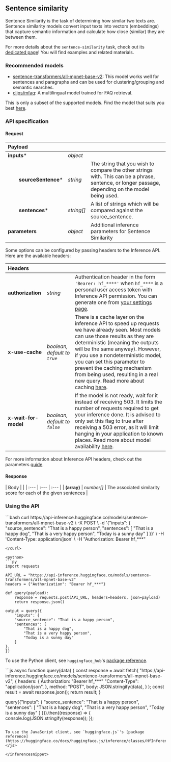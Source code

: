 ## Sentence similarity

Sentence Similarity is the task of determining how similar two texts are. Sentence similarity models convert input texts into vectors (embeddings) that capture semantic information and calculate how close (similar) they are between them.

<Tip>

For more details about the `sentence-similarity` task, check out its [dedicated page](https://huggingface.co/tasks/sentence-similarity)! You will find examples and related materials.

</Tip>

### Recommended models

- [sentence-transformers/all-mpnet-base-v2](https://huggingface.co/sentence-transformers/all-mpnet-base-v2): This model works well for sentences and paragraphs and can be used for clustering/grouping and semantic searches.
- [clips/mfaq](https://huggingface.co/clips/mfaq): A multilingual model trained for FAQ retrieval.

This is only a subset of the supported models. Find the model that suits you best [here](https://huggingface.co/models?inference=warm&pipeline_tag=sentence-similarity&sort=trending).

### API specification

#### Request

| Payload |  |  |
| :--- | :--- | :--- |
| **inputs*** | _object_ |  |
| **&nbsp;&nbsp;&nbsp;&nbsp;&nbsp;&nbsp;&nbsp;&nbsp;sourceSentence*** | _string_ | The string that you wish to compare the other strings with. This can be a phrase, sentence, or longer passage, depending on the model being used. |
| **&nbsp;&nbsp;&nbsp;&nbsp;&nbsp;&nbsp;&nbsp;&nbsp;sentences*** | _string[]_ | A list of strings which will be compared against the source_sentence. |
| **parameters** | _object_ | Additional inference parameters for Sentence Similarity |


Some options can be configured by passing headers to the Inference API. Here are the available headers:

| Headers |   |    |
| :--- | :--- | :--- |
| **authorization** | _string_ | Authentication header in the form `'Bearer: hf_****'` when `hf_****` is a personal user access token with Inference API permission. You can generate one from [your settings page](https://huggingface.co/settings/tokens). |
| **x-use-cache** | _boolean, default to `true`_ | There is a cache layer on the inference API to speed up requests we have already seen. Most models can use those results as they are deterministic (meaning the outputs will be the same anyway). However, if you use a nondeterministic model, you can set this parameter to prevent the caching mechanism from being used, resulting in a real new query. Read more about caching [here](../parameters#caching]). |
| **x-wait-for-model** | _boolean, default to `false`_ | If the model is not ready, wait for it instead of receiving 503. It limits the number of requests required to get your inference done. It is advised to only set this flag to true after receiving a 503 error, as it will limit hanging in your application to known places. Read more about model availability [here](../overview#eligibility]). |

For more information about Inference API headers, check out the parameters [guide](../parameters).

#### Response

| Body |  |
| :--- | :--- | :--- |
| **(array)** | _number[]_ | The associated similarity score for each of the given sentences |


### Using the API


<inferencesnippet>

<curl>
```bash
curl https://api-inference.huggingface.co/models/sentence-transformers/all-mpnet-base-v2 \
	-X POST \
	-d '{"inputs": { "source_sentence": "That is a happy person", "sentences": [ "That is a happy dog", "That is a very happy person", "Today is a sunny day" ] }}' \
	-H 'Content-Type: application/json' \
	-H "Authorization: Bearer hf_***"

```
</curl>

<python>
```py
import requests

API_URL = "https://api-inference.huggingface.co/models/sentence-transformers/all-mpnet-base-v2"
headers = {"Authorization": "Bearer hf_***"}

def query(payload):
	response = requests.post(API_URL, headers=headers, json=payload)
	return response.json()
	
output = query({
	"inputs": {
	"source_sentence": "That is a happy person",
	"sentences": [
		"That is a happy dog",
		"That is a very happy person",
		"Today is a sunny day"
	]
},
})
```

To use the Python client, see `huggingface_hub`'s [package reference](https://huggingface.co/docs/huggingface_hub/package_reference/inference_client#huggingface_hub.InferenceClient.sentence_similarity).
</python>

<js>
```js
async function query(data) {
	const response = await fetch(
		"https://api-inference.huggingface.co/models/sentence-transformers/all-mpnet-base-v2",
		{
			headers: {
				Authorization: "Bearer hf_***"
				"Content-Type": "application/json",
			},
			method: "POST",
			body: JSON.stringify(data),
		}
	);
	const result = await response.json();
	return result;
}

query({"inputs": {
	"source_sentence": "That is a happy person",
	"sentences": [
		"That is a happy dog",
		"That is a very happy person",
		"Today is a sunny day"
	]
}}).then((response) => {
	console.log(JSON.stringify(response));
});
```

To use the JavaScript client, see `huggingface.js`'s [package reference](https://huggingface.co/docs/huggingface.js/inference/classes/HfInference#sentencesimilarity).
</js>

</inferencesnippet>


